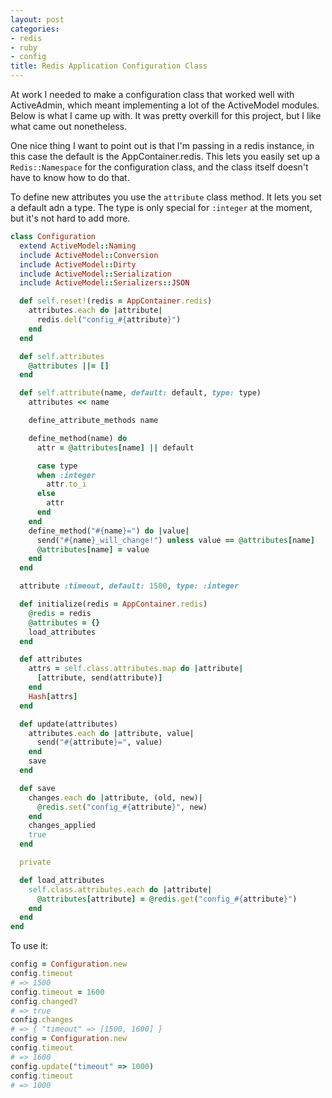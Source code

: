 ```yaml
---
layout: post
categories:
- redis
- ruby
- config
title: Redis Application Configuration Class
---
```


At work I needed to make a configuration class that worked well with ActiveAdmin, which meant implementing a lot of the ActiveModel modules. Below is what I came up with. It was pretty overkill for this project, but I like what came out nonetheless.

One nice thing I want to point out is that I'm passing in a redis instance, in this case the default is the AppContainer.redis. This lets you easily set up a `Redis::Namespace` for the configuration class, and the class itself doesn't have to know how to do that.

To define new attributes you use the `attribute` class method. It lets you set a default adn a type. The type is only special for `:integer` at the moment, but it's not hard to add more.

```ruby
class Configuration
  extend ActiveModel::Naming
  include ActiveModel::Conversion
  include ActiveModel::Dirty
  include ActiveModel::Serialization
  include ActiveModel::Serializers::JSON

  def self.reset!(redis = AppContainer.redis)
    attributes.each do |attribute|
      redis.del("config_#{attribute}")
    end
  end

  def self.attributes
    @attributes ||= []
  end

  def self.attribute(name, default: default, type: type)
    attributes << name

    define_attribute_methods name

    define_method(name) do
      attr = @attributes[name] || default

      case type
      when :integer
        attr.to_i
      else
        attr
      end
    end
    define_method("#{name}=") do |value|
      send("#{name}_will_change!") unless value == @attributes[name]
      @attributes[name] = value
    end
  end

  attribute :timeout, default: 1500, type: :integer

  def initialize(redis = AppContainer.redis)
    @redis = redis
    @attributes = {}
    load_attributes
  end

  def attributes
    attrs = self.class.attributes.map do |attribute|
      [attribute, send(attribute)]
    end
    Hash[attrs]
  end

  def update(attributes)
    attributes.each do |attribute, value|
      send("#{attribute}=", value)
    end
    save
  end

  def save
    changes.each do |attribute, (old, new)|
      @redis.set("config_#{attribute}", new)
    end
    changes_applied
    true
  end

  private

  def load_attributes
    self.class.attributes.each do |attribute|
      @attributes[attribute] = @redis.get("config_#{attribute}")
    end
  end
end
```

To use it:

```ruby
config = Configuration.new
config.timeout
# => 1500
config.timeout = 1600
config.changed?
# => true
config.changes
# => { "timeout" => [1500, 1600] }
config = Configuration.new
config.timeout
# => 1600
config.update("timeout" => 1000)
config.timeout
# => 1000
```
